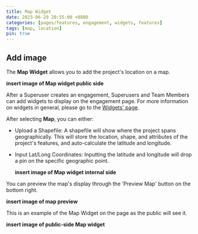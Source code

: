 ```yaml
---
title: Map Widget
date: 2023-06-29 20:55:00 +0800
categories: [pages/features, engagement, widgets, features]
tags: [map, location]
pin: true
---
```


## Add image 

The **Map Widget** allows you to add the project's location on a map. 

  **insert image of Map widget public side**  
  
After a Superuser creates an engagement, Superusers and Team Members can add widgets to display on the engagement page. For more information on widgets in general, please go to the [Widgets' page](/met-guide/posts/widgets/).

After selecting **Map**, you can either:
- Upload a Shapefile: A shapefile will show where the project spans geographically. This will store the location, shape, and attributes of the project's features, and auto-calculate the latitude and longitude.
- Input Lat/Long Coordinates: Inputting the latitude and longitude will drop a pin on the specific geographic point.
  
  **insert image of Map widget internal side**
  
You can preview the map's display through the 'Preview Map' button on the bottom right.  

**insert image of map preview** 

This is an example of the Map Widget on the page as the public will see it.

**insert image of public-side Map widget** 
